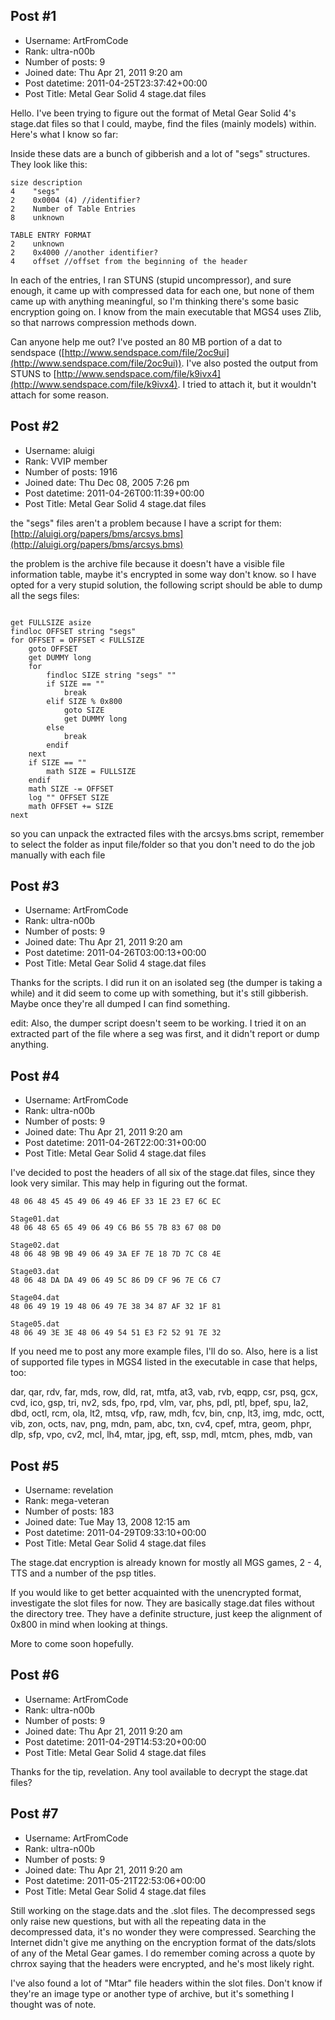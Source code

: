 ## Post #1
- Username: ArtFromCode
- Rank: ultra-n00b
- Number of posts: 9
- Joined date: Thu Apr 21, 2011 9:20 am
- Post datetime: 2011-04-25T23:37:42+00:00
- Post Title: Metal Gear Solid 4 stage.dat files

Hello.  I've been trying to figure out the format of Metal Gear Solid 4's stage.dat files so that I could, maybe, find the files (mainly models) within.  Here's what I know so far:

Inside these dats are a bunch of gibberish and a lot of "segs" structures.  They look like this:

```
size description
4    "segs"
2    0x0004 (4) //identifier?
2    Number of Table Entries
8    unknown

TABLE ENTRY FORMAT
2    unknown
2    0x4000 //another identifier?
4    offset //offset from the beginning of the header
```


In each of the entries, I ran STUNS (stupid uncompressor), and sure enough, it came up with compressed data for each one, but none of them came up with anything meaningful, so I'm thinking there's some basic encryption going on.  I know from the main executable that MGS4 uses Zlib, so that narrows compression methods down.

Can anyone help me out?  I've posted an 80 MB portion of a dat to sendspace ([http://www.sendspace.com/file/2oc9ui](http://www.sendspace.com/file/2oc9ui)).  I've also posted the output from STUNS to [http://www.sendspace.com/file/k9ivx4](http://www.sendspace.com/file/k9ivx4).  I tried to attach it, but it wouldn't attach for some reason.
## Post #2
- Username: aluigi
- Rank: VVIP member
- Number of posts: 1916
- Joined date: Thu Dec 08, 2005 7:26 pm
- Post datetime: 2011-04-26T00:11:39+00:00
- Post Title: Metal Gear Solid 4 stage.dat files

the "segs" files aren't a problem because I have a script for them:
[http://aluigi.org/papers/bms/arcsys.bms](http://aluigi.org/papers/bms/arcsys.bms)

the problem is the archive file because it doesn't have a visible file information table, maybe it's encrypted in some way don't know.
so I have opted for a very stupid solution, the following script should be able to dump all the segs files:

```

get FULLSIZE asize
findloc OFFSET string "segs"
for OFFSET = OFFSET < FULLSIZE
    goto OFFSET
    get DUMMY long
    for
        findloc SIZE string "segs" ""
        if SIZE == ""
            break
        elif SIZE % 0x800
            goto SIZE
            get DUMMY long
        else
            break
        endif
    next
    if SIZE == ""
        math SIZE = FULLSIZE
    endif
    math SIZE -= OFFSET
    log "" OFFSET SIZE
    math OFFSET += SIZE
next
```
so you can unpack the extracted files with the arcsys.bms script, remember to select the folder as input file/folder so that you don't need to do the job manually with each file
## Post #3
- Username: ArtFromCode
- Rank: ultra-n00b
- Number of posts: 9
- Joined date: Thu Apr 21, 2011 9:20 am
- Post datetime: 2011-04-26T03:00:13+00:00
- Post Title: Metal Gear Solid 4 stage.dat files

Thanks for the scripts.  I did run it on an isolated seg (the dumper is taking a while) and it did seem to come up with something, but it's still gibberish.  Maybe once they're all dumped I can find something.

edit: Also, the dumper script doesn't seem to be working.  I tried it on an extracted part of the file where a seg was first, and it didn't report or dump anything.
## Post #4
- Username: ArtFromCode
- Rank: ultra-n00b
- Number of posts: 9
- Joined date: Thu Apr 21, 2011 9:20 am
- Post datetime: 2011-04-26T22:00:31+00:00
- Post Title: Metal Gear Solid 4 stage.dat files

I've decided to post the headers of all six of the stage.dat files, since they look very similar.  This may help in figuring out the format.

```
48 06 48 45 45 49 06 49 46 EF 33 1E 23 E7 6C EC    

Stage01.dat
48 06 48 65 65 49 06 49 C6 B6 55 7B 83 67 08 D0    

Stage02.dat
48 06 48 9B 9B 49 06 49 3A EF 7E 18 7D 7C C8 4E    

Stage03.dat
48 06 48 DA DA 49 06 49 5C 86 D9 CF 96 7E C6 C7

Stage04.dat
48 06 49 19 19 48 06 49 7E 38 34 87 AF 32 1F 81

Stage05.dat
48 06 49 3E 3E 48 06 49 54 51 E3 F2 52 91 7E 32
```


If you need me to post any more example files, I'll do so.  Also, here is a list of supported file types in MGS4 listed in the executable in case that helps, too:

dar, qar, rdv, far, mds, row, dld, rat, mtfa, at3, vab, rvb, eqpp, csr, psq, gcx, cvd, ico, gsp, tri, nv2, sds, fpo, rpd, vlm, var, phs, pdl, ptl, bpef, spu, la2, dbd, octl, rcm, ola, lt2, mtsq, vfp, raw, mdh, fcv, bin, cnp, lt3, img, mdc, octt, vib, zon, octs, nav, png, mdn, pam, abc, txn, cv4, cpef, mtra, geom, phpr, dlp, sfp, vpo, cv2, mcl, lh4, mtar, jpg, eft, ssp, mdl, mtcm, phes, mdb, van
## Post #5
- Username: revelation
- Rank: mega-veteran
- Number of posts: 183
- Joined date: Tue May 13, 2008 12:15 am
- Post datetime: 2011-04-29T09:33:10+00:00
- Post Title: Metal Gear Solid 4 stage.dat files

The stage.dat encryption is already known for mostly all MGS games, 2 - 4, TTS and a number of the psp titles.

If you would like to get better acquainted with the unencrypted format, investigate the slot files for now.  They are basically stage.dat files without the directory tree.  They have a definite structure, just keep the alignment of 0x800 in mind when looking at things.

More to come soon hopefully.
## Post #6
- Username: ArtFromCode
- Rank: ultra-n00b
- Number of posts: 9
- Joined date: Thu Apr 21, 2011 9:20 am
- Post datetime: 2011-04-29T14:53:20+00:00
- Post Title: Metal Gear Solid 4 stage.dat files

Thanks for the tip, revelation.  Any tool available to decrypt the stage.dat files?
## Post #7
- Username: ArtFromCode
- Rank: ultra-n00b
- Number of posts: 9
- Joined date: Thu Apr 21, 2011 9:20 am
- Post datetime: 2011-05-21T22:53:06+00:00
- Post Title: Metal Gear Solid 4 stage.dat files

Still working on the stage.dats and the .slot files.  The decompressed segs only raise new questions, but with all the repeating data in the decompressed data, it's no wonder they were compressed.  Searching the Internet didn't give me anything on the encryption format of the dats/slots of any of the Metal Gear games.  I do remember coming across a quote by chrrox saying that the headers were encrypted, and he's most likely right.

I've also found a lot of "Mtar" file headers within the slot files.  Don't know if they're an image type or another type of archive, but it's something I thought was of note.
